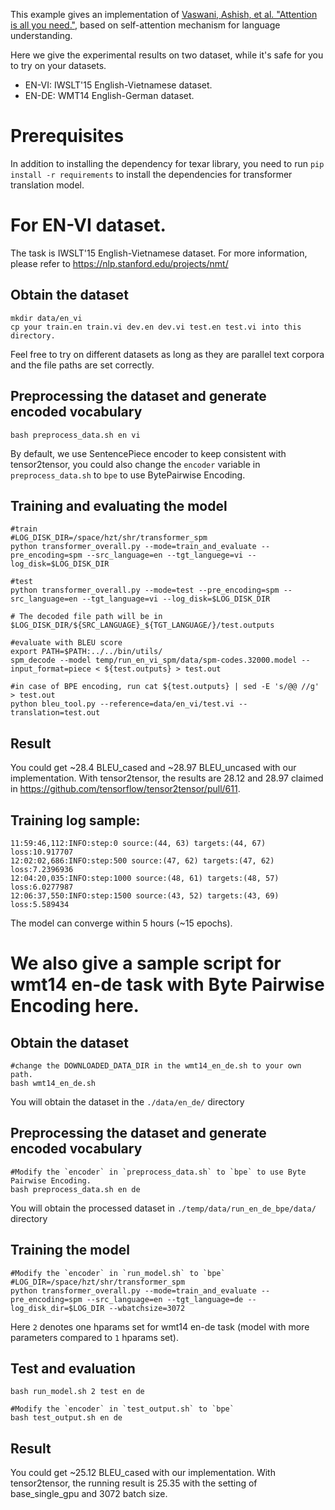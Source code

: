 This example gives an implementation of [Vaswani, Ashish, et al. "Attention is all you need."](http://papers.nips.cc/paper/7181-attention-is-all-you-need.pdf), based on self-attention mechanism for language understanding.

Here we give the experimental results on two dataset, while it's safe for you to try on your datasets.

- EN-VI: IWSLT'15 English-Vietnamese dataset.
- EN-DE: WMT14 English-German dataset.

# Prerequisites

In addition to installing the dependency for texar library, you need to
run `pip install -r requirements` to install the dependencies for transformer translation model.

# For EN-VI dataset.

The task is IWSLT'15 English-Vietnamese dataset. For more information, please refer to https://nlp.stanford.edu/projects/nmt/

## Obtain the dataset
```
mkdir data/en_vi
cp your train.en train.vi dev.en dev.vi test.en test.vi into this directory.
```
Feel free to try on different datasets as long as they are parallel text corpora and the file paths are set correctly.

## Preprocessing the dataset and generate encoded vocabulary
```
bash preprocess_data.sh en vi
```
By default, we use SentencePiece encoder to keep consistent with tensor2tensor, you could also change the `encoder` variable in `preprocess_data.sh` to `bpe` to use BytePairwise Encoding.

## Training and evaluating the model

```
#train
#LOG_DISK_DIR=/space/hzt/shr/transformer_spm
python transformer_overall.py --mode=train_and_evaluate --pre_encoding=spm --src_language=en --tgt_languege=vi --log_disk=$LOG_DISK_DIR

#test
python transformer_overall.py --mode=test --pre_encoding=spm --src_language=en --tgt_language=vi --log_disk=$LOG_DISK_DIR

# The decoded file path will be in $LOG_DISK_DIR/${SRC_LANGUAGE}_${TGT_LANGUAGE/}/test.outputs

#evaluate with BLEU score
export PATH=$PATH:../../bin/utils/
spm_decode --model temp/run_en_vi_spm/data/spm-codes.32000.model --input_format=piece < ${test.outputs} > test.out

#in case of BPE encoding, run cat ${test.outputs} | sed -E 's/@@ //g' > test.out
python bleu_tool.py --reference=data/en_vi/test.vi --translation=test.out
```

## Result

You could get ~28.4 BLEU_cased and ~28.97 BLEU_uncased with our implementation. With tensor2tensor, the results are 28.12 and 28.97 claimed in https://github.com/tensorflow/tensor2tensor/pull/611.

## Training log sample:

```
11:59:46,112:INFO:step:0 source:(44, 63) targets:(44, 67) loss:10.917707
12:02:02,686:INFO:step:500 source:(47, 62) targets:(47, 62) loss:7.2396936
12:04:20,035:INFO:step:1000 source:(48, 61) targets:(48, 57) loss:6.0277987
12:06:37,550:INFO:step:1500 source:(43, 52) targets:(43, 69) loss:5.589434
```

The model can converge within 5 hours (~15 epochs).

# We also give a sample script for wmt14 en-de task with Byte Pairwise Encoding here.

## Obtain the dataset
```
#change the DOWNLOADED_DATA_DIR in the wmt14_en_de.sh to your own path.
bash wmt14_en_de.sh
```
You will obtain the dataset in the `./data/en_de/` directory

## Preprocessing the dataset and generate encoded vocabulary
```
#Modify the `encoder` in `preprocess_data.sh` to `bpe` to use Byte Pairwise Encoding.
bash preprocess_data.sh en de
```
You will obtain the processed dataset in `./temp/data/run_en_de_bpe/data/` directory

## Training the model

```
#Modify the `encoder` in `run_model.sh` to `bpe`
#LOG_DIR=/space/hzt/shr/transformer_spm
python transformer_overall.py --mode=train_and_evaluate --pre_encoding=spm --src_language=en --tgt_language=de --log_disk_dir=$LOG_DIR --wbatchsize=3072
```
Here `2` denotes one hparams set for wmt14 en-de task (model with more
parameters compared to `1` hparams set).

## Test and evaluation
```
bash run_model.sh 2 test en de

#Modify the `encoder` in `test_output.sh` to `bpe`
bash test_output.sh en de
```

## Result

You could get ~25.12 BLEU_cased with our implementation. With tensor2tensor, the running result is 25.35 with the setting of base_single_gpu and 3072 batch size.


